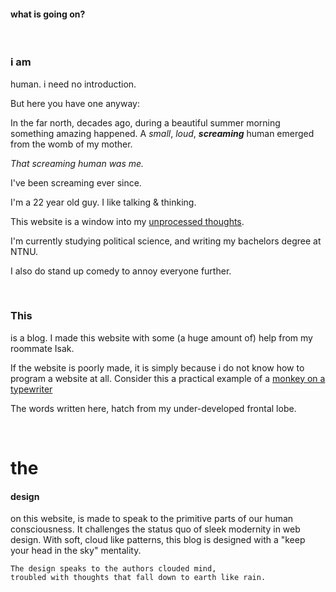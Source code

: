 
#### what is going on?

&nbsp;

### i am
human. i need no introduction.

But here you have one anyway:

In the far north, decades ago, during a beautiful summer morning something amazing happened. A *small*, *loud*, ***screaming*** human emerged from the womb of my mother.


*That screaming human was me.*


I've been screaming ever since.

I'm a 22 year old guy. I like talking & thinking.

This website is a window into my [unprocessed thoughts](https://nuutti.no/posts/my-first-post).

I'm currently studying political science, and writing my bachelors degree at NTNU.
    
I also do stand up comedy to annoy everyone further.

&nbsp;

### This
 is a blog. I made this website with some (a huge amount of) help from my roommate Isak.

If the website is poorly made, it is simply because i do not know how to program a website at all. Consider this a practical example of a [monkey on a typewriter](https://en.wikipedia.org/wiki/Infinite_monkey_theorem) 

The words written here, hatch from my under-developed frontal lobe.

&nbsp;

# the
#### design
on this website, is made to speak to the primitive parts of our human consciousness.
    It challenges the status quo of sleek modernity in web design. With soft, cloud like patterns, this blog is designed with a "keep your head in the sky" mentality. 


    The design speaks to the authors clouded mind,
    troubled with thoughts that fall down to earth like rain.

